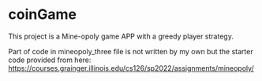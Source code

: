 # coinGame
This project is a Mine-opoly game APP with a greedy player strategy.

Part of code in mineopoly_three file is not written by my own but the starter code provided from here: https://courses.grainger.illinois.edu/cs126/sp2022/assignments/mineopoly/
